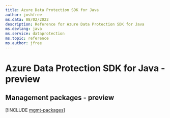 ```yaml
---
title: Azure Data Protection SDK for Java
author: joshfree
ms.data: 08/02/2022
description: Reference for Azure Data Protection SDK for Java
ms.devlang: java
ms.service: dataprotection
ms.topic: reference
ms.author: jfree
---
```

# Azure Data Protection SDK for Java - preview

## Management packages - preview
[!INCLUDE [mgmt-packages](data-protection-mgmt-index.md)]